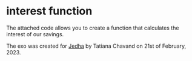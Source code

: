 # interest function

The attached code allows you to create a function that calculates the interest of our savings.

The exo was created for [Jedha](https://jedha.co) by Tatiana Chavand on 21st of February, 2023.